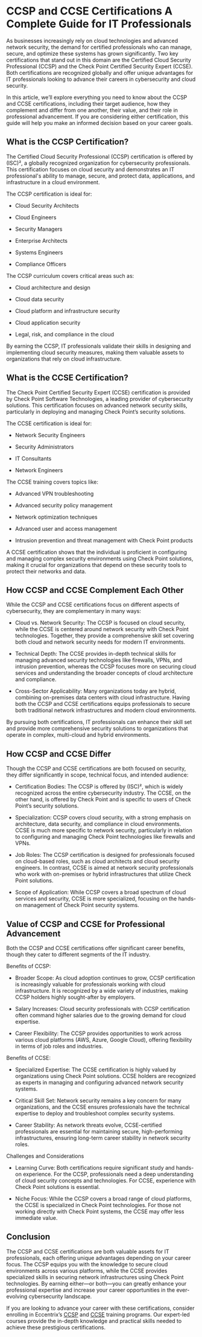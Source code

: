 # CCSP and CCSE Certifications A Complete Guide for IT Professionals
As businesses increasingly rely on cloud technologies and advanced network security, the demand for certified professionals who can manage, secure, and optimize these systems has grown significantly. Two key certifications that stand out in this domain are the Certified Cloud Security Professional (CCSP) and the Check Point Certified Security Expert (CCSE). Both certifications are recognized globally and offer unique advantages for IT professionals looking to advance their careers in cybersecurity and cloud security. 

In this article, we’ll explore everything you need to know about the CCSP and CCSE certifications, including their target audience, how they complement and differ from one another, their value, and their role in professional advancement. If you are considering either certification, this guide will help you make an informed decision based on your career goals. 

## What is the CCSP Certification? 

The Certified Cloud Security Professional (CCSP) certification is offered by (ISC)², a globally recognized organization for cybersecurity professionals. This certification focuses on cloud security and demonstrates an IT professional's ability to manage, secure, and protect data, applications, and infrastructure in a cloud environment. 

The CCSP certification is ideal for: 

- Cloud Security Architects 

- Cloud Engineers 

- Security Managers 

- Enterprise Architects 

- Systems Engineers 

- Compliance Officers 

The CCSP curriculum covers critical areas such as: 

- Cloud architecture and design 

- Cloud data security 

- Cloud platform and infrastructure security 

- Cloud application security 

- Legal, risk, and compliance in the cloud 

By earning the CCSP, IT professionals validate their skills in designing and implementing cloud security measures, making them valuable assets to organizations that rely on cloud infrastructure. 

## What is the CCSE Certification? 

The Check Point Certified Security Expert (CCSE) certification is provided by Check Point Software Technologies, a leading provider of cybersecurity solutions. This certification focuses on advanced network security skills, particularly in deploying and managing Check Point’s security solutions. 

The CCSE certification is ideal for: 

- Network Security Engineers 

- Security Administrators 

- IT Consultants 

- Network Engineers 

The CCSE training covers topics like: 

- Advanced VPN troubleshooting 

- Advanced security policy management 

- Network optimization techniques 

- Advanced user and access management 

- Intrusion prevention and threat management with Check Point products 

A CCSE certification shows that the individual is proficient in configuring and managing complex security environments using Check Point solutions, making it crucial for organizations that depend on these security tools to protect their networks and data. 

## How CCSP and CCSE Complement Each Other 

While the CCSP and CCSE certifications focus on different aspects of cybersecurity, they are complementary in many ways: 

- Cloud vs. Network Security: The CCSP is focused on cloud security, while the CCSE is centered around network security with Check Point technologies. Together, they provide a comprehensive skill set covering both cloud and network security needs for modern IT environments. 

- Technical Depth: The CCSE provides in-depth technical skills for managing advanced security technologies like firewalls, VPNs, and intrusion prevention, whereas the CCSP focuses more on securing cloud services and understanding the broader concepts of cloud architecture and compliance. 

- Cross-Sector Applicability: Many organizations today are hybrid, combining on-premises data centers with cloud infrastructure. Having both the CCSP and CCSE certifications equips professionals to secure both traditional network infrastructures and modern cloud environments. 

By pursuing both certifications, IT professionals can enhance their skill set and provide more comprehensive security solutions to organizations that operate in complex, multi-cloud and hybrid environments. 

## How CCSP and CCSE Differ 

Though the CCSP and CCSE certifications are both focused on security, they differ significantly in scope, technical focus, and intended audience: 

- Certification Bodies: The CCSP is offered by (ISC)², which is widely recognized across the entire cybersecurity industry. The CCSE, on the other hand, is offered by Check Point and is specific to users of Check Point’s security solutions. 

- Specialization: CCSP covers cloud security, with a strong emphasis on architecture, data security, and compliance in cloud environments. CCSE is much more specific to network security, particularly in relation to configuring and managing Check Point technologies like firewalls and VPNs. 

- Job Roles: The CCSP certification is designed for professionals focused on cloud-based roles, such as cloud architects and cloud security engineers. In contrast, CCSE is aimed at network security professionals who work with on-premises or hybrid infrastructures that utilize Check Point solutions. 

- Scope of Application: While CCSP covers a broad spectrum of cloud services and security, CCSE is more specialized, focusing on the hands-on management of Check Point security systems. 

## Value of CCSP and CCSE for Professional Advancement 

Both the CCSP and CCSE certifications offer significant career benefits, though they cater to different segments of the IT industry. 

Benefits of CCSP: 

- Broader Scope: As cloud adoption continues to grow, CCSP certification is increasingly valuable for professionals working with cloud infrastructure. It is recognized by a wide variety of industries, making CCSP holders highly sought-after by employers. 

- Salary Increases: Cloud security professionals with CCSP certification often command higher salaries due to the growing demand for cloud expertise. 

- Career Flexibility: The CCSP provides opportunities to work across various cloud platforms (AWS, Azure, Google Cloud), offering flexibility in terms of job roles and industries. 

Benefits of CCSE: 

- Specialized Expertise: The CCSE certification is highly valued by organizations using Check Point solutions. CCSE holders are recognized as experts in managing and configuring advanced network security systems. 

- Critical Skill Set: Network security remains a key concern for many organizations, and the CCSE ensures professionals have the technical expertise to deploy and troubleshoot complex security systems. 

- Career Stability: As network threats evolve, CCSE-certified professionals are essential for maintaining secure, high-performing infrastructures, ensuring long-term career stability in network security roles. 

Challenges and Considerations 

- Learning Curve: Both certifications require significant study and hands-on experience. For the CCSP, professionals need a deep understanding of cloud security concepts and technologies. For CCSE, experience with Check Point solutions is essential. 

- Niche Focus: While the CCSP covers a broad range of cloud platforms, the CCSE is specialized in Check Point technologies. For those not working directly with Check Point systems, the CCSE may offer less immediate value. 

## Conclusion 

The CCSP and CCSE certifications are both valuable assets for IT professionals, each offering unique advantages depending on your career focus. The CCSP equips you with the knowledge to secure cloud environments across various platforms, while the CCSE provides specialized skills in securing network infrastructures using Check Point technologies. By earning either—or both—you can greatly enhance your professional expertise and increase your career opportunities in the ever-evolving cybersecurity landscape. 

If you are looking to advance your career with these certifications, consider enrolling in Eccentrix’s [CCSP](https://www.eccentrix.ca/en/courses/information-security/certified-cloud-security-professional-ccsp-cs8527) and [CCSE](https://www.eccentrix.ca/en/courses/cybersecurity-and-cyberdefense/certified-cloud-security-engineer-ccse-ec6163) training programs. Our expert-led courses provide the in-depth knowledge and practical skills needed to achieve these prestigious certifications. 
